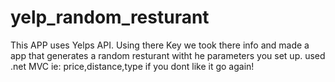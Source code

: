# yelp_random_resturant
This APP uses Yelps API.
Using there Key we took there info and made a app that generates a random resturant witht he parameters you set up.
used .net MVC 
ie: price,distance,type
if you dont like it go again!
